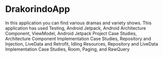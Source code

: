# DrakorindoApp
In this application you can find various dramas and variety shows. This application has used Testing, Android Jetpack, Android Architecture Component, ViewModel, Android Jetpack Project Case Studies, Architecture Component Implementation Case Studies, Repository and Injection, LiveData and Retrofit, Idling Resources, Repository and LiveData Implementation Case Studies, Room, Paging, and RawQuery
